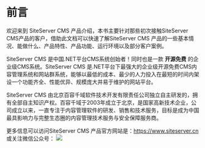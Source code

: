 # 前言

欢迎来到 SiteServer CMS 产品介绍，本书主要针对那些初次接触SiteServer CMS产品的客户，借助此文档可以快速了解SiteServer CMS 产品的一些基本情况、能做什么、产品特性、产品功能、运行环境以及部分客户案例。

SiteServer CMS 是中国.NET平台CMS系统创始者！同时也是一款 **开源免费** 的企业级CMS系统。SiteServer CMS 是.NET平台下最强大的企业级开源免费CMS内容管理系统和网站群系统，能够以最低的成本、最少的人力投入在最短的时间内架设一个功能齐全、性能优异、规模庞大并易于维护的网站平台。

SiteServer CMS 由北京百容千域软件技术开发有限责任公司独立自主研发的，拥有全部自主知识产权。百容千域于2003年成立于北京，是国家高新技术企业，公司成立以来，一直专注于内容管理软件的研发、销售和技术服务，目标是成为中国最具影响力与完整生态圈的内容管理技术服务与安全保障服务商。

更多信息可以访问SiteServer CMS 产品官方网站是：https://www.siteserver.cn 
或关注微信公众号：
![](/assets/qrcode_for_wx.jpg)